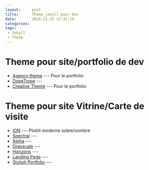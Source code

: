 ```yaml
---
layout:     post
title:      Theme jekyll pour Dev
date:       2016-11-25 12:32:18
categories: 
tags:
 - Jekyll
 - Theme
---
```

# Theme pour site/portfolio de dev
- [Agency theme](https://y7kim.github.io/agency-jekyll-theme/) --- Pour le portfolio
- [DopeTrope](https://jekyll-demos.github.io/DopeTrope-Jekyll-Theme/index.html) --- 
- [Creative Theme](https://volny.github.io/creative-theme-jekyll/#) --- Pour le portfolio

# Theme pour site Vitrine/Carte de visite
- [ION](https://jekyll-demos.github.io/Ion-Jekyll-Theme/) --- Plutôt moderne sobre/sombre
- [Spectral](https://arkadianriver.github.io/spectral/) ---
- [Alpha](https://jekyll-demos.github.io/Alpha-Jekyll-Theme/) ---
- [Grayscale](https://jeromelachaud.github.io/grayscale-theme/) ---
- [Horizons](https://jekyll-demos.github.io/Horizons-Jekyll-Theme/) ---
- [Landing Page](http://shaneweng.com/landing-page-theme/) ---
- [Stylish Portfolio](https://volny.github.io/stylish-portfolio-jekyll/) ---
